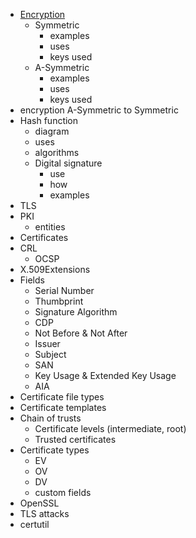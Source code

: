 - [Encryption](<Encryption>)
	- Symmetric
		- examples
		- uses
		- keys used
	- A-Symmetric
		- examples
		- uses
		- keys used
- encryption A-Symmetric to Symmetric
- Hash function
	- diagram
	- uses
	- algorithms
	- Digital signature
		- use
		- how
		- examples
- TLS
- PKI
	- entities
- Certificates
- CRL
	- OCSP
- X.509Extensions
- Fields
	- Serial Number
	- Thumbprint
	- Signature Algorithm
	- CDP
	- Not Before & Not After
	- Issuer
	- Subject
	- SAN
	- Key Usage & Extended Key Usage
	- AIA
- Certificate file types
- Certificate templates
- Chain of trusts
	- Certificate levels (intermediate, root)
	- Trusted certificates
- Certificate types
	- EV
	- OV
	- DV
	-  custom fields
- OpenSSL
- TLS attacks
- certutil